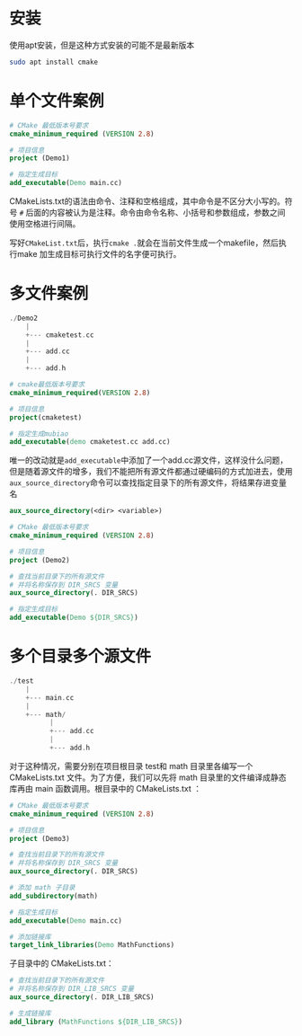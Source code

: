 # 安装

使用apt安装，但是这种方式安装的可能不是最新版本

```bash
sudo apt install cmake
```

# 单个文件案例

```cmake
# CMake 最低版本号要求
cmake_minimum_required (VERSION 2.8)

# 项目信息
project (Demo1)

# 指定生成目标
add_executable(Demo main.cc)
```

CMakeLists.txt的语法由命令、注释和空格组成，其中命令是不区分大小写的。符号 `#` 后面的内容被认为是注释。命令由命令名称、小括号和参数组成，参数之间使用空格进行间隔。

写好`CMakeList.txt`后，执行`cmake .`就会在当前文件生成一个makefile，然后执行make 加生成目标可执行文件的名字便可执行。

# 多文件案例

```cpp
./Demo2
    |
    +--- cmaketest.cc
    |
    +--- add.cc
    |
    +--- add.h
```

```cmake
# cmake最低版本号要求
cmake_minimum_required(VERSION 2.8)

# 项目信息
project(cmaketest)

# 指定生成mubiao
add_executable(demo cmaketest.cc add.cc)
```

唯一的改动就是`add_executable`中添加了一个add.cc源文件，这样没什么问题，但是随着源文件的增多，我们不能把所有源文件都通过硬编码的方式加进去，使用`aux_source_directory`命令可以查找指定目录下的所有源文件，将结果存进变量名

```cmake
aux_source_directory(<dir> <variable>)
```

```cmake
# CMake 最低版本号要求
cmake_minimum_required (VERSION 2.8)

# 项目信息
project (Demo2)

# 查找当前目录下的所有源文件
# 并将名称保存到 DIR_SRCS 变量
aux_source_directory(. DIR_SRCS)

# 指定生成目标
add_executable(Demo ${DIR_SRCS})
```

# 多个目录多个源文件

```cpp
./test
    |
    +--- main.cc
    |
    +--- math/
          |
          +--- add.cc
          |
          +--- add.h
```

对于这种情况，需要分别在项目根目录 test和 math 目录里各编写一个 CMakeLists.txt 文件。为了方便，我们可以先将 math 目录里的文件编译成静态库再由 main 函数调用。根目录中的 CMakeLists.txt ：

```cmake
# CMake 最低版本号要求
cmake_minimum_required (VERSION 2.8)

# 项目信息
project (Demo3)

# 查找当前目录下的所有源文件
# 并将名称保存到 DIR_SRCS 变量
aux_source_directory(. DIR_SRCS)

# 添加 math 子目录
add_subdirectory(math)

# 指定生成目标 
add_executable(Demo main.cc)

# 添加链接库
target_link_libraries(Demo MathFunctions)
```

子目录中的 CMakeLists.txt：

```cmake
# 查找当前目录下的所有源文件
# 并将名称保存到 DIR_LIB_SRCS 变量
aux_source_directory(. DIR_LIB_SRCS)

# 生成链接库
add_library (MathFunctions ${DIR_LIB_SRCS})
```